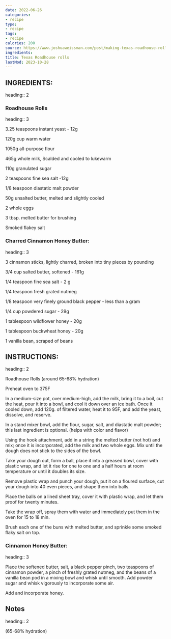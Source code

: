 ```yaml
---
date: 2022-06-26
categories:
- recipe
type:
- recipe
tags:
- recipe
calories: 200
source: https://www.joshuaweissman.com/post/making-texas-roadhouse-rolls-at-home-but-better
ingredients: 
title: Texas Roadhouse rolls
lastMod: 2023-10-28
---
```

## INGREDIENTS:
heading:: 2

### Roadhouse Rolls
heading:: 3

3.25 teaspoons instant yeast - 12g

120g cup warm water

1050g all-purpose flour

465g whole milk, Scalded and cooled to lukewarm

110g granulated  sugar

2 teaspoons fine sea salt  -12g

1/8 teaspoon diastatic malt powder

50g unsalted butter, melted and slightly cooled

2 whole eggs

3 tbsp. melted butter for brushing

Smoked flakey salt

### Charred Cinnamon Honey Butter:
heading:: 3

3 cinnamon sticks, lightly charred, broken into tiny pieces by pounding

3/4 cup salted butter, softened - 161g

1/4 teaspoon fine sea salt - 2 g

1/4 teaspoon fresh grated nutmeg

1/8 teaspoon very finely ground black pepper - less than a gram

1/4 cup powdered sugar - 29g

1 tablespoon wildflower honey - 20g

1 tablespoon buckwheat honey - 20g

1 vanilla bean, scraped of beans

## INSTRUCTIONS:
heading:: 2

Roadhouse Rolls (around 65-68% hydration)

Preheat oven to 375F

In a medium-size pot, over medium-high, add the milk, bring it to a boil, cut the heat, pour it into a bowl, and cool it down over an ice bath. Once it cooled down, add 120g. of filtered water, heat it to 95F, and add the yeast, dissolve, and reserve.

In a stand mixer bowl, add the flour, sugar,  salt, and diastatic malt powder; this last ingredient is optional. (helps with color and flavor)

Using the hook attachment, add in a string the melted butter (not hot) and mix; once it is incorporated, add the milk and two whole eggs. Mix until the dough does not stick to the sides of the bowl.

Take your dough out, form a ball, place it into a greased bowl, cover with plastic wrap, and let it rise for one to one and a half hours at room temperature or until it doubles its size.

Remove plastic wrap and punch your dough, put it on a floured surface, cut your dough into 40 even pieces, and shape them into balls.

Place the balls on a lined sheet tray, cover it with plastic wrap, and let them proof for twenty minutes.

Take the wrap off, spray them with water and immediately put them in the oven for 15 to 18 min.

Brush each one of the buns with melted butter, and sprinkle some smoked flaky salt on top.

### Cinnamon Honey Butter:
heading:: 3

Place the softened butter, salt, a black pepper pinch, two teaspoons of cinnamon powder, a pinch of freshly grated nutmeg, and the beans of a vanilla bean pod in a mixing bowl and whisk until smooth. Add powder sugar and whisk vigorously to incorporate some air.

Add and incorporate honey.

## Notes
heading:: 2

(65-68% hydration)
